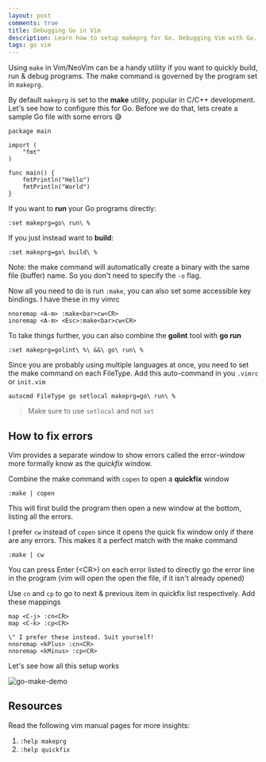 ```yaml
---
layout: post
comments: true
title: Debugging Go in Vim
description: Learn how to setup makeprg for Go. Debugging Vim with Go. How to setup make for Go development, make command in vim/neovim. Setting Vim for Golang. Vim makeprg for Go
tags: go vim
---
```


Using `make` in Vim/NeoVim can be a handy utility if you want to quickly build, run & debug programs. The make command is governed by the program set in `makeprg`.

By default `makeprg` is set to the **make** utility, popular in C/C++ development. Let's see how to configure this for Go.
Before we do that, lets create a sample Go file with some errors 😅️ 

```golang
package main

import (
	"fmt"
)

func main() {
	fmtPrintln("Hello")
	fmtPrintln("World")
}
```

If you want to **run** your Go programs directly:

```vim
:set makeprg=go\ run\ %
```

If you just instead want to **build**:

```vim
:set makeprg=go\ build\ %
```

Note: the make command will automatically create a binary with the same file (buffer) name. So you don't need to specify the `-o` flag.

Now all you need to do is run `:make`, you can also set some accessible key bindings. I have these in my vimrc

```vim
nnoremap <A-m> :make<bar>cw<CR>
inoremap <A-m> <Esc>:make<bar>cw<CR>
```

To take things further, you can also combine the **golint** tool with **go run**

```vim
:set makeprg=golint\ %\ &&\ go\ run\ %
```

Since you are probably using multiple languages at once, you need to set the make command on each FileType.
Add this auto-command in you `.vimrc` or `init.vim`

```vim
autocmd FileType go setlocal makeprg=go\ run\ %
```

> Make sure to use `setlocal` and not `set`

## How to fix errors

Vim provides a separate window to show errors called the error-window more formally know as the _quickfix_ window.

Combine the make command with `copen` to open a **quickfix** window

```vim
:make | copen
```

This will first build the program then open a new window at the bottom, listing all the errors.

I prefer `cw` instead of `copen` since it opens the quick fix window only if there are any errors. This makes it a perfect match with the make command

```vim
:make | cw
```

You can press Enter (\<CR\>) on each error listed to directly go the error line in the program (vim will open the open the file, if it isn't already opened)


Use `cn` and `cp` to go to next & previous item in quickfix list respectively. Add these mappings

```vim
map <C-j> :cn<CR>
map <C-k> :cp<CR>

\" I prefer these instead. Suit yourself!
nnoremap <kPlus> :cn<CR>
nnoremap <kMinus> :cp<CR>
```

Let's see how all this setup works

![go-make-demo](https://i.imgur.com/nvzfAD9.gif)

## Resources

Read the following vim manual pages for more insights:

1. `:help makeprg`
2. `:help quickfix`

